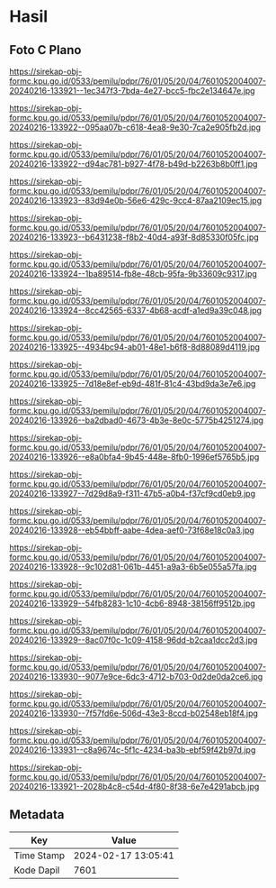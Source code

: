 # Hasil

## Foto C Plano

https://sirekap-obj-formc.kpu.go.id/0533/pemilu/pdpr/76/01/05/20/04/7601052004007-20240216-133921--1ec347f3-7bda-4e27-bcc5-fbc2e134647e.jpg

https://sirekap-obj-formc.kpu.go.id/0533/pemilu/pdpr/76/01/05/20/04/7601052004007-20240216-133922--095aa07b-c618-4ea8-9e30-7ca2e905fb2d.jpg

https://sirekap-obj-formc.kpu.go.id/0533/pemilu/pdpr/76/01/05/20/04/7601052004007-20240216-133922--d94ac781-b927-4f78-b49d-b2263b8b0ff1.jpg

https://sirekap-obj-formc.kpu.go.id/0533/pemilu/pdpr/76/01/05/20/04/7601052004007-20240216-133923--83d94e0b-56e6-429c-9cc4-87aa2109ec15.jpg

https://sirekap-obj-formc.kpu.go.id/0533/pemilu/pdpr/76/01/05/20/04/7601052004007-20240216-133923--b6431238-f8b2-40d4-a93f-8d85330f05fc.jpg

https://sirekap-obj-formc.kpu.go.id/0533/pemilu/pdpr/76/01/05/20/04/7601052004007-20240216-133924--1ba89514-fb8e-48cb-95fa-9b33609c9317.jpg

https://sirekap-obj-formc.kpu.go.id/0533/pemilu/pdpr/76/01/05/20/04/7601052004007-20240216-133924--8cc42565-6337-4b68-acdf-a1ed9a39c048.jpg

https://sirekap-obj-formc.kpu.go.id/0533/pemilu/pdpr/76/01/05/20/04/7601052004007-20240216-133925--4934bc94-ab01-48e1-b6f8-8d88089d4119.jpg

https://sirekap-obj-formc.kpu.go.id/0533/pemilu/pdpr/76/01/05/20/04/7601052004007-20240216-133925--7d18e8ef-eb9d-481f-81c4-43bd9da3e7e6.jpg

https://sirekap-obj-formc.kpu.go.id/0533/pemilu/pdpr/76/01/05/20/04/7601052004007-20240216-133926--ba2dbad0-4673-4b3e-8e0c-5775b4251274.jpg

https://sirekap-obj-formc.kpu.go.id/0533/pemilu/pdpr/76/01/05/20/04/7601052004007-20240216-133926--e8a0bfa4-9b45-448e-8fb0-1996ef5765b5.jpg

https://sirekap-obj-formc.kpu.go.id/0533/pemilu/pdpr/76/01/05/20/04/7601052004007-20240216-133927--7d29d8a9-f311-47b5-a0b4-f37cf9cd0eb9.jpg

https://sirekap-obj-formc.kpu.go.id/0533/pemilu/pdpr/76/01/05/20/04/7601052004007-20240216-133928--eb54bbff-aabe-4dea-aef0-73f68e18c0a3.jpg

https://sirekap-obj-formc.kpu.go.id/0533/pemilu/pdpr/76/01/05/20/04/7601052004007-20240216-133928--9c102d81-061b-4451-a9a3-6b5e055a57fa.jpg

https://sirekap-obj-formc.kpu.go.id/0533/pemilu/pdpr/76/01/05/20/04/7601052004007-20240216-133929--54fb8283-1c10-4cb6-8948-38156ff9512b.jpg

https://sirekap-obj-formc.kpu.go.id/0533/pemilu/pdpr/76/01/05/20/04/7601052004007-20240216-133929--8ac07f0c-1c09-4158-96dd-b2caa1dcc2d3.jpg

https://sirekap-obj-formc.kpu.go.id/0533/pemilu/pdpr/76/01/05/20/04/7601052004007-20240216-133930--9077e9ce-6dc3-4712-b703-0d2de0da2ce6.jpg

https://sirekap-obj-formc.kpu.go.id/0533/pemilu/pdpr/76/01/05/20/04/7601052004007-20240216-133930--7f57fd6e-506d-43e3-8ccd-b02548eb18f4.jpg

https://sirekap-obj-formc.kpu.go.id/0533/pemilu/pdpr/76/01/05/20/04/7601052004007-20240216-133931--c8a9674c-5f1c-4234-ba3b-ebf59f42b97d.jpg

https://sirekap-obj-formc.kpu.go.id/0533/pemilu/pdpr/76/01/05/20/04/7601052004007-20240216-133921--2028b4c8-c54d-4f80-8f38-6e7e4291abcb.jpg


## Metadata

| Key        | Value               |
| ---------- | ------------------- |
| Time Stamp | 2024-02-17 13:05:41 |
| Kode Dapil | 7601                |



